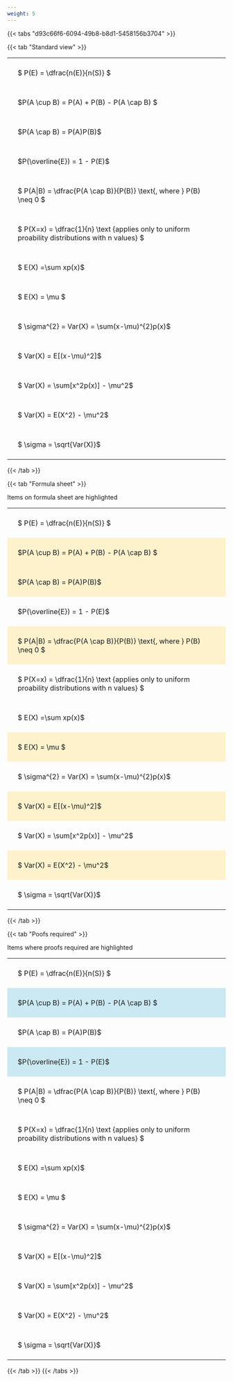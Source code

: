 ```yaml
---
weight: 5
---
```


{{< tabs "d93c66f6-6094-49b8-b8d1-5458156b3704" >}}

{{< tab "Standard view" >}}

<style type="text/css">
#T_52ad6 th.col_heading {
  text-align: left;
  font-size: 1em;
}
#T_52ad6 td {
  text-align: left;
  font-size: 1em;
  padding: 1.5em;
}
</style>
<table id="T_52ad6">
  <thead>
  </thead>
  <tbody>
    <tr>
      <td id="T_52ad6_row0_col0" class="data row0 col0" >$ P(E) = \dfrac{n(E)}{n(S)} $</td>
    </tr>
    <tr>
      <td id="T_52ad6_row1_col0" class="data row1 col0" >$P(A \cup B) = P(A) + P(B) - P(A \cap B) $</td>
    </tr>
    <tr>
      <td id="T_52ad6_row2_col0" class="data row2 col0" >$P(A \cap B)  = P(A)P(B)$</td>
    </tr>
    <tr>
      <td id="T_52ad6_row3_col0" class="data row3 col0" >$P(\overline{E}) = 1 - P(E)$</td>
    </tr>
    <tr>
      <td id="T_52ad6_row4_col0" class="data row4 col0" >$ P(A|B) = \dfrac{P(A \cap B)}{P(B)} \text{, where } P(B) \neq 0 $</td>
    </tr>
    <tr>
      <td id="T_52ad6_row5_col0" class="data row5 col0" >$ P(X=x) =  \dfrac{1}{n} 
\text {applies only to uniform proability distributions with n values} $</td>
    </tr>
    <tr>
      <td id="T_52ad6_row6_col0" class="data row6 col0" >$ E(X) =\sum xp(x)$</td>
    </tr>
    <tr>
      <td id="T_52ad6_row7_col0" class="data row7 col0" >$ E(X) = \mu $</td>
    </tr>
    <tr>
      <td id="T_52ad6_row8_col0" class="data row8 col0" >$ \sigma^{2} = Var(X) = \sum(x-\mu)^{2}p(x)$</td>
    </tr>
    <tr>
      <td id="T_52ad6_row9_col0" class="data row9 col0" >$ Var(X) = E[(x-\mu)^2]$</td>
    </tr>
    <tr>
      <td id="T_52ad6_row10_col0" class="data row10 col0" >$ Var(X) = \sum[x^2p(x)] - \mu^2$</td>
    </tr>
    <tr>
      <td id="T_52ad6_row11_col0" class="data row11 col0" >$ Var(X) = E(X^2) - \mu^2$</td>
    </tr>
    <tr>
      <td id="T_52ad6_row12_col0" class="data row12 col0" >$ \sigma = \sqrt{Var(X)}$</td>
    </tr>
  </tbody>
</table>
{{< /tab >}}

{{< tab "Formula sheet" >}}

Items on formula sheet are highlighted 
<br>
<style type="text/css">
#T_fe44c th.col_heading {
  text-align: left;
  font-size: 1em;
}
#T_fe44c td {
  text-align: left;
  font-size: 1em;
  padding: 1.5em;
}
#T_fe44c_row0_col0, #T_fe44c_row3_col0, #T_fe44c_row5_col0, #T_fe44c_row6_col0, #T_fe44c_row8_col0, #T_fe44c_row10_col0, #T_fe44c_row12_col0 {
  background-color: rgba(0,0,0,0);
}
#T_fe44c_row1_col0, #T_fe44c_row2_col0, #T_fe44c_row4_col0, #T_fe44c_row7_col0, #T_fe44c_row9_col0, #T_fe44c_row11_col0 {
  background-color: rgba(255,194,10, 0.2);
}
</style>
<table id="T_fe44c">
  <thead>
  </thead>
  <tbody>
    <tr>
      <td id="T_fe44c_row0_col0" class="data row0 col0" >$ P(E) = \dfrac{n(E)}{n(S)} $</td>
    </tr>
    <tr>
      <td id="T_fe44c_row1_col0" class="data row1 col0" >$P(A \cup B) = P(A) + P(B) - P(A \cap B) $</td>
    </tr>
    <tr>
      <td id="T_fe44c_row2_col0" class="data row2 col0" >$P(A \cap B)  = P(A)P(B)$</td>
    </tr>
    <tr>
      <td id="T_fe44c_row3_col0" class="data row3 col0" >$P(\overline{E}) = 1 - P(E)$</td>
    </tr>
    <tr>
      <td id="T_fe44c_row4_col0" class="data row4 col0" >$ P(A|B) = \dfrac{P(A \cap B)}{P(B)} \text{, where } P(B) \neq 0 $</td>
    </tr>
    <tr>
      <td id="T_fe44c_row5_col0" class="data row5 col0" >$ P(X=x) =  \dfrac{1}{n} 
\text {applies only to uniform proability distributions with n values} $</td>
    </tr>
    <tr>
      <td id="T_fe44c_row6_col0" class="data row6 col0" >$ E(X) =\sum xp(x)$</td>
    </tr>
    <tr>
      <td id="T_fe44c_row7_col0" class="data row7 col0" >$ E(X) = \mu $</td>
    </tr>
    <tr>
      <td id="T_fe44c_row8_col0" class="data row8 col0" >$ \sigma^{2} = Var(X) = \sum(x-\mu)^{2}p(x)$</td>
    </tr>
    <tr>
      <td id="T_fe44c_row9_col0" class="data row9 col0" >$ Var(X) = E[(x-\mu)^2]$</td>
    </tr>
    <tr>
      <td id="T_fe44c_row10_col0" class="data row10 col0" >$ Var(X) = \sum[x^2p(x)] - \mu^2$</td>
    </tr>
    <tr>
      <td id="T_fe44c_row11_col0" class="data row11 col0" >$ Var(X) = E(X^2) - \mu^2$</td>
    </tr>
    <tr>
      <td id="T_fe44c_row12_col0" class="data row12 col0" >$ \sigma = \sqrt{Var(X)}$</td>
    </tr>
  </tbody>
</table>
{{< /tab >}}

{{< tab "Poofs required" >}}

Items where proofs required are highlighted 
<br>
<style type="text/css">
#T_b1ebd th.col_heading {
  text-align: left;
  font-size: 1em;
}
#T_b1ebd td {
  text-align: left;
  font-size: 1em;
  padding: 1.5em;
}
#T_b1ebd_row0_col0, #T_b1ebd_row2_col0, #T_b1ebd_row4_col0, #T_b1ebd_row5_col0, #T_b1ebd_row6_col0, #T_b1ebd_row7_col0, #T_b1ebd_row8_col0, #T_b1ebd_row9_col0, #T_b1ebd_row10_col0, #T_b1ebd_row11_col0, #T_b1ebd_row12_col0 {
  background-color: rgba(0,0,0,0);
}
#T_b1ebd_row1_col0, #T_b1ebd_row3_col0 {
  background-color: rgba(0,150,200, 0.2);
}
</style>
<table id="T_b1ebd">
  <thead>
  </thead>
  <tbody>
    <tr>
      <td id="T_b1ebd_row0_col0" class="data row0 col0" >$ P(E) = \dfrac{n(E)}{n(S)} $</td>
    </tr>
    <tr>
      <td id="T_b1ebd_row1_col0" class="data row1 col0" >$P(A \cup B) = P(A) + P(B) - P(A \cap B) $</td>
    </tr>
    <tr>
      <td id="T_b1ebd_row2_col0" class="data row2 col0" >$P(A \cap B)  = P(A)P(B)$</td>
    </tr>
    <tr>
      <td id="T_b1ebd_row3_col0" class="data row3 col0" >$P(\overline{E}) = 1 - P(E)$</td>
    </tr>
    <tr>
      <td id="T_b1ebd_row4_col0" class="data row4 col0" >$ P(A|B) = \dfrac{P(A \cap B)}{P(B)} \text{, where } P(B) \neq 0 $</td>
    </tr>
    <tr>
      <td id="T_b1ebd_row5_col0" class="data row5 col0" >$ P(X=x) =  \dfrac{1}{n} 
\text {applies only to uniform proability distributions with n values} $</td>
    </tr>
    <tr>
      <td id="T_b1ebd_row6_col0" class="data row6 col0" >$ E(X) =\sum xp(x)$</td>
    </tr>
    <tr>
      <td id="T_b1ebd_row7_col0" class="data row7 col0" >$ E(X) = \mu $</td>
    </tr>
    <tr>
      <td id="T_b1ebd_row8_col0" class="data row8 col0" >$ \sigma^{2} = Var(X) = \sum(x-\mu)^{2}p(x)$</td>
    </tr>
    <tr>
      <td id="T_b1ebd_row9_col0" class="data row9 col0" >$ Var(X) = E[(x-\mu)^2]$</td>
    </tr>
    <tr>
      <td id="T_b1ebd_row10_col0" class="data row10 col0" >$ Var(X) = \sum[x^2p(x)] - \mu^2$</td>
    </tr>
    <tr>
      <td id="T_b1ebd_row11_col0" class="data row11 col0" >$ Var(X) = E(X^2) - \mu^2$</td>
    </tr>
    <tr>
      <td id="T_b1ebd_row12_col0" class="data row12 col0" >$ \sigma = \sqrt{Var(X)}$</td>
    </tr>
  </tbody>
</table>
{{< /tab >}}
{{< /tabs >}}